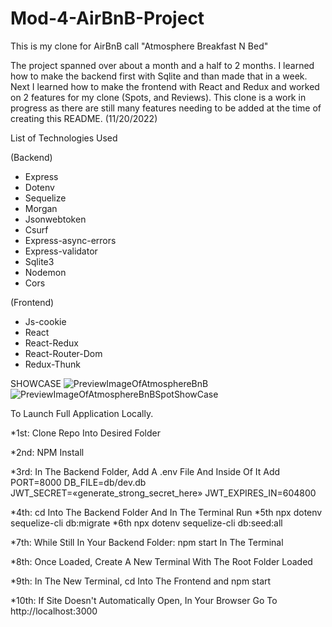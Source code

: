 # Mod-4-AirBnB-Project

This is my clone for AirBnB call "Atmosphere Breakfast N Bed"

The project spanned over about a month and a half to 2 months. I learned how to make the backend first with Sqlite and than made that in a week.
Next I learned how to make the frontend with React and Redux and worked on 2 features for my clone (Spots, and Reviews).
This clone is a work in progress as there are still many features needing to be added at the time of creating this README. (11/20/2022)

List of Technologies Used

(Backend)
* Express
* Dotenv
* Sequelize
* Morgan
* Jsonwebtoken
* Csurf
* Express-async-errors
* Express-validator
* Sqlite3
* Nodemon
* Cors

(Frontend)
* Js-cookie
* React
* React-Redux
* React-Router-Dom
* Redux-Thunk

SHOWCASE
![PreviewImageOfAtmosphereBnB](https://user-images.githubusercontent.com/108757380/202964396-57d3a7ec-5507-42ec-8327-42cf183fc44f.png)
![PreviewImageOfAtmosphereBnBSpotShowCase](https://user-images.githubusercontent.com/108757380/202964481-b08905ba-ade5-424b-b623-a3d326d05e0c.png)


To Launch Full Application Locally.

*1st: Clone Repo Into Desired Folder

*2nd: NPM Install

*3rd: In The Backend Folder, Add A .env File And Inside Of It Add
  PORT=8000
  DB_FILE=db/dev.db
  JWT_SECRET=«generate_strong_secret_here»
  JWT_EXPIRES_IN=604800

*4th: cd Into The Backend Folder And In The Terminal Run
*5th npx dotenv sequelize-cli db:migrate
*6th npx dotenv sequelize-cli db:seed:all
    
*7th: While Still In Your Backend Folder: npm start In The Terminal

*8th: Once Loaded, Create A New Terminal With The Root Folder Loaded

*9th: In The New Terminal, cd Into The Frontend and npm start

*10th: If Site Doesn't Automatically Open, In Your Browser Go To http://localhost:3000
